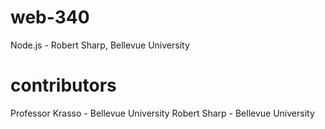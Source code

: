 # web-340
Node.js - Robert Sharp, Bellevue University
# contributors
Professor Krasso - Bellevue University Robert Sharp - Bellevue University
